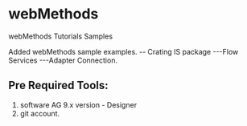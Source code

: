 # webMethods
webMethods Tutorials Samples


Added webMethods sample examples.
-- Crating IS package
---Flow Services
---Adapter Connection.

Pre Required Tools:
-----------------------
1. software AG 9.x version - Designer
2. git account.
